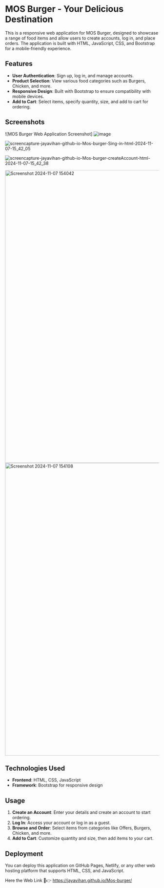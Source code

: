 # MOS Burger - Your Delicious Destination

This is a responsive web application for MOS Burger, designed to showcase a range of food items and allow users to create accounts, log in, and place orders. The application is built with HTML, JavaScript, CSS, and Bootstrap for a mobile-friendly experience.

## Features

- **User Authentication**: Sign up, log in, and manage accounts.
- **Product Selection**: View various food categories such as Burgers, Chicken, and more.
- **Responsive Design**: Built with Bootstrap to ensure compatibility with mobile devices.
- **Add to Cart**: Select items, specify quantity, size, and add to cart for ordering.

## Screenshots

![MOS Burger Web Application Screenshot]
![image](https://github.com/user-attachments/assets/c671b8c1-6b61-4e9b-9669-2072d841be64)  

![screencapture-jayavihan-github-io-Mos-burger-Sing-in-html-2024-11-07-15_42_05](https://github.com/user-attachments/assets/9d3dc630-7763-4768-88af-edb4ec5798d6)
  
![screencapture-jayavihan-github-io-Mos-burger-createAccount-html-2024-11-07-15_42_38](https://github.com/user-attachments/assets/8aaa18e9-4ee8-410e-92a9-304763e5dec7)

<img width="959" alt="Screenshot 2024-11-07 154042" src="https://github.com/user-attachments/assets/c9deaf39-bea5-4ca6-8f3a-52f59b0bacc0">

<img width="959" alt="Screenshot 2024-11-07 154108" src="https://github.com/user-attachments/assets/fac2ac3b-68b6-4d4c-ad65-d08ec62e281f">


## Technologies Used

- **Frontend**: HTML, CSS, JavaScript
- **Framework**: Bootstrap for responsive design

## Usage

1. **Create an Account**: Enter your details and create an account to start ordering.
2. **Log In**: Access your account or log in as a guest.
3. **Browse and Order**: Select items from categories like Offers, Burgers, Chicken, and more.
4. **Add to Cart**: Customize quantity and size, then add items to your cart.

## Deployment

You can deploy this application on GitHub Pages, Netlify, or any other web hosting platform that supports HTML, CSS, and JavaScript.

Here the Web Link 🔗👉 https://jayavihan.github.io/Mos-burger/

